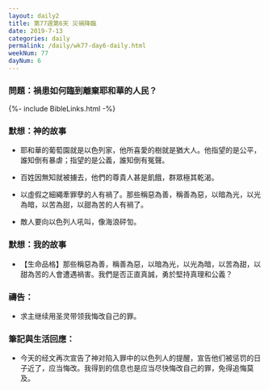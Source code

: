 ```yaml
---
layout: daily2
title: 第77週第6天 災禍降臨
date: 2019-7-13
categories: daily
permalink: /daily/wk77-day6-daily.html
weekNum: 77
dayNum: 6
---
```


### 問題：禍患如何臨到離棄耶和華的人民？

{%- include BibleLinks.html -%}

### 默想：神的故事
+ 耶和華的葡萄園就是以色列家，他所喜愛的樹就是猶大人。他指望的是公平，誰知倒有暴虐；指望的是公義，誰知倒有冤聲。

+ 百姓因無知就被擄去，他們的尊貴人甚是飢餓，群眾極其乾渴。

+ 以虛假之細繩牽罪孽的人有禍了。那些稱惡為善，稱善為惡，以暗為光，以光為暗，以苦為甜，以甜為苦的人有禍了。

+ 敵人要向以色列人吼叫，像海浪砰訇。


### 默想：我的故事
+ 【生命品格】那些稱惡為善，稱善為惡，以暗為光，以光為暗，以苦為甜，以甜為苦的人會遭遇禍害。我們是否正直真誠，勇於堅持真理和公義？


### 禱告：

+ 求主继续用圣灵带领我悔改自己的罪。

### 筆記與生活回應：

+ 今天的经文再次宣告了神对陷入罪中的以色列人的提醒，宣告他们被惩罚的日子近了，应当悔改。我得到的信息也是应当尽快悔改自己的罪，免得追悔莫及。

